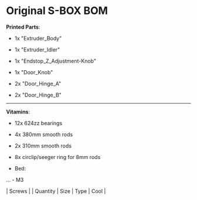 # Original S-BOX BOM

**Printed Parts**:

- 1x "Extruder_Body"

- 1x "Extruder_Idler"

- 1x "Endstop_Z_Adjustment-Knob"

- 1x "Door_Knob"

- 2x "Door_Hinge_A"

- 2x "Door_Hinge_B"

---

**Vitamins**:

- 12x 624zz bearings

- 4x 380mm smooth rods

- 2x 310mm smooth rods

- 8x circlip/seeger ring for 8mm rods

- Bed:

... - M3

|                Screws        |
| Quantity | Size | Type | Cool  |
